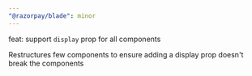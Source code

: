 ```yaml
---
"@razorpay/blade": minor
---
```


feat: support `display` prop for all components

Restructures few components to ensure adding a display prop doesn't break the components
